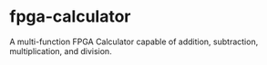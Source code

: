 # fpga-calculator
A multi-function FPGA Calculator capable of addition, subtraction, multiplication, and division.
